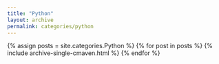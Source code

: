 ```yaml
---
title: "Python"
layout: archive
permalink: categories/python
---
```


{% assign posts = site.categories.Python %}
{% for post in posts %}
{% include archive-single-cmaven.html %}
{% endfor %}

